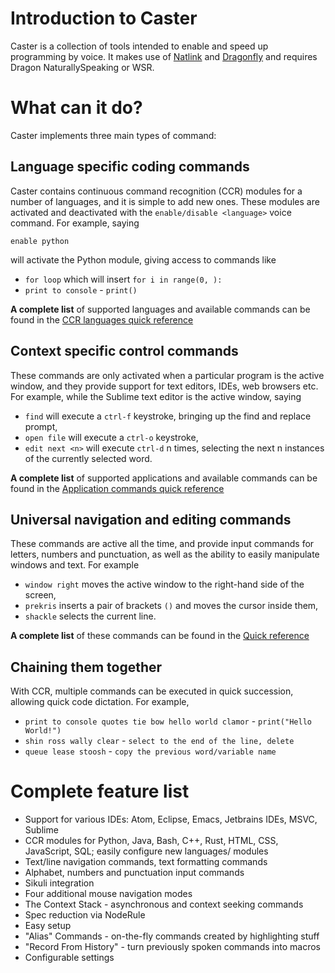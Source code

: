 # Introduction to Caster

Caster is a collection of tools intended to enable and speed up programming by voice. It makes use of [Natlink](http://qh.antenna.nl/unimacro/installation/installation.html) and [Dragonfly](https://code.google.com/p/dragonfly/) and requires Dragon NaturallySpeaking or WSR.

# What can it do?
Caster implements three main types of command:

## Language specific coding commands
Caster contains continuous command recognition (CCR) modules for a number of languages, and it is simple to add new ones. These modules are activated and deactivated with the `enable/disable <language>` voice command. For example, saying

`enable python`

will activate the Python module, giving access to commands like

* `for loop` which will insert `for i in range(0, ):`
* `print to console` - `print()`

**A complete list** of supported languages and available commands can be found in the [CCR languages quick reference](readthedocs/Application%20commands%20quick%20reference.md)

## Context specific control commands
These commands are only activated when a particular program is the active window, and they provide support for text editors, IDEs, web browsers etc. For example, while the Sublime text editor is the active window, saying

* `find` will execute a `ctrl-f` keystroke, bringing up the find and replace prompt,
* `open file` will execute a `ctrl-o` keystroke,
* `edit next <n>` will execute `ctrl-d` n times, selecting the next n instances of the currently selected word.

**A complete list** of supported applications and available commands can be found in the [Application commands quick reference](readthedocs/Application%20commands%20quick%20reference.md)

## Universal navigation and editing commands
These commands are active all the time, and provide input commands for letters, numbers and punctuation, as well as the ability to easily manipulate windows and text. For example

* `window right` moves the active window to the right-hand side of the screen,
* `prekris` inserts a pair of brackets `()` and moves the cursor inside them,
* `shackle` selects the current line.

**A complete list** of these commands can be found in the [Quick reference](../../CasterQuickReference0.5.8.pdf)

## Chaining them together
With CCR, multiple commands can be executed in quick succession, allowing quick code dictation. For example,

* `print to console quotes tie bow hello world clamor` - `print("Hello World!")`
* `shin ross wally clear` - `select to the end of the line, delete`
* `queue lease stoosh` - `copy the previous word/variable name`

# Complete feature list

* Support for various IDEs: Atom, Eclipse, Emacs, Jetbrains IDEs, MSVC, Sublime
* CCR modules for Python, Java, Bash, C++, Rust, HTML, CSS, JavaScript, SQL; easily configure new languages/ modules
* Text/line navigation commands, text formatting commands
* Alphabet, numbers and punctuation input commands
* Sikuli integration
* Four additional mouse navigation modes
* The Context Stack - asynchronous and context seeking commands
* Spec reduction via NodeRule
* Easy setup
* "Alias" Commands - on-the-fly commands created by highlighting stuff
* "Record From History" - turn previously spoken commands into macros
* Configurable settings
